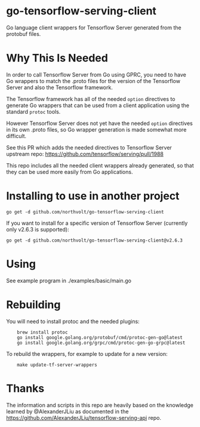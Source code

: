 # go-tensorflow-serving-client

Go language client wrappers for Tensorflow Server generated from the protobuf files.

# Why This Is Needed

In order to call Tensorflow Server from Go using GPRC, you need to have Go wrappers to match the .proto files for the version of the Tensorflow Server and also the Tensorflow framework.

The Tensorflow framework has all of the needed `option` directives to generate Go wrappers that can be used from a client application using the standard `protoc` tools.

However Tensorflow Server does not yet have the needed `option` directives in its own .proto files, so Go wrapper generation is made somewhat more difficult.

See this PR which adds the needed directives to Tensorflow Server upstream repo: https://github.com/tensorflow/serving/pull/1988

This repo includes all the needed client wrappers already generated, so that they can be used more easily from Go applications.

# Installing to use in another project

    go get -d github.com/northvolt/go-tensorflow-serving-client

If you want to install for a specific version of Tensorflow Server (currently only v2.6.3 is supported):

    go get -d github.com/northvolt/go-tensorflow-serving-client@v2.6.3

# Using

See example program in ./examples/basic/main.go

# Rebuilding

You will need to install protoc and the needed plugins:

        brew install protoc
        go install google.golang.org/protobuf/cmd/protoc-gen-go@latest
        go install google.golang.org/grpc/cmd/protoc-gen-go-grpc@latest

To rebuild the wrappers, for example to update for a new version:

        make update-tf-server-wrappers

# Thanks

The information and scripts in this repo are heavily based on the knowledge learned by @AlexanderJLiu as documented in the https://github.com/AlexanderJLiu/tensorflow-serving-api repo.
